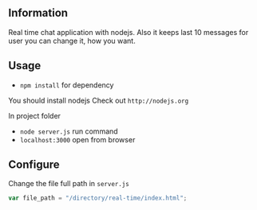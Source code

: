 ## Information
Real time chat application with nodejs. Also it keeps last 10 messages for user you can change it, how you want.  

## Usage
+ `npm install` for dependency

You should install nodejs
Check out `http://nodejs.org`

In project folder
+ `node server.js` run command
+ `localhost:3000` open from browser   

## Configure
Change the file full path in `server.js`
```js
var file_path = "/directory/real-time/index.html";
```